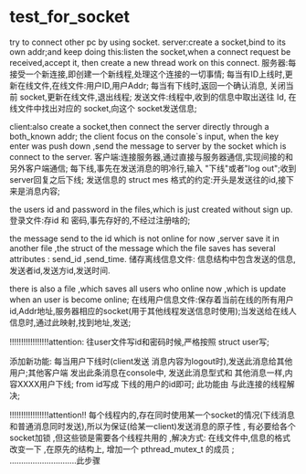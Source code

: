 # test_for_socket
try to connect other pc by using socket.
server:create a socket,bind to its own addr;and keep doing this:listen the socket,when a connect request be received,accept          it, then create a new thread work on this connect.
服务器:每接受一个新连接,即创建一个新线程,处理这个连接的一切事情;
        每当有ID上线时,更新在线文件,在线文件:用户ID,用户Addr;
        每当有下线时,返回一个确认消息, 关闭当前 socket,更新在线文件,退出线程;
        发送文件:线程中,收到的信息中取出送往 Id, 在线文件中找出对应的 socket,向这个 socket发送信息;
  
client:also create a socket,then connect the server directly through a both_known addr;
        the client focus on the console`s input, when the key enter was push down ,send the message to server by the socket          which is connect to the server.
客户端:连接服务器,通过直接与服务器通信,实现间接的和另外客户端通信;
        每下线,事先在发送消息的明冷行,输入 "下线"或者"log out";收到server回复之后下线;
        发送信息的 struct mes 格式的约定:开头是发送往的id,接下来是消息内容;

the users id and password in the files,which is just created without sign up.
登录文件:存id 和 密码,事先存好的,不经过注册啥的;

the message send to the id which is not online for now ,server save it in another file ,the struct of the message which the           file saves has several attributes : send_id ,send_time.
储存离线信息文件: 信息结构中包含发送的信息,发送者id,发送方id,发送时间.

there is also a file ,which saves all users who online now ,which is update when an user is become online;
在线用户信息文件:保存着当前在线的所有用户id,Addr地址,服务器相应的socket(用于其他线程发送信息时使用);当发送给在线人信息时,通过此映射,找到地址,发送;


!!!!!!!!!!!!!!!!!attention: 往user文件写id和密码时候,严格按照 struct user写;

添加新功能: 每当用户下线时(client发送 消息内容为logout时),发送此消息给其他用户;其他客户端 发出此条消息在console中, 发送此消息型式和 其他消息一样,内容XXXX用户下线;  from id写成 下线的用户的id即可;
此功能由 与此连接的线程解决; 

!!!!!!!!!!!!!!!!!attention!! 每个线程内的,存在同时使用某一个socket的情况(下线消息和普通消息同时发送),所以为保证(给某一client)发送消息的原子性 , 有必要给各个socket加锁 ,但这些锁是需要各个线程共用的 ,解决方式: 在线文件中,信息的格式改变一下 ,在原先的结构上, 增加一个 pthread_mutex_t 的成员 ;
.............................此步骤


